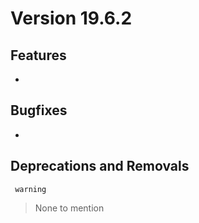 # Version 19.6.2


## Features

-  



##  Bugfixes
- 


## Deprecations and Removals

     warning
> None to mention